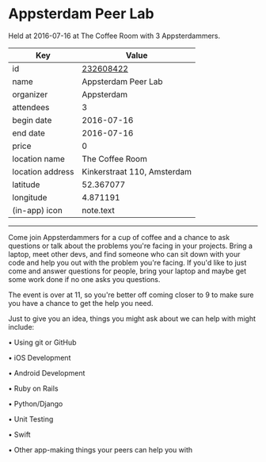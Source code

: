 # Appsterdam Peer Lab
Held at 2016-07-16 at The Coffee Room with 3 Appsterdammers.
        
|Key|Value
|---|---|
|id|[232608422](https://www.meetup.com/appsterdam/events/232608422/)|
|name|Appsterdam Peer Lab|
|organizer|Appsterdam|
|attendees|3|
|begin date|2016-07-16|
|end date|2016-07-16|
|price|0|
|location name|The Coffee Room|
|location address|Kinkerstraat 110, Amsterdam|
|latitude|52.367077|
|longitude|4.871191|
|(in-app) icon|note.text|

---

Come join Appsterdammers for a cup of coffee and a chance to ask questions or talk about the problems you're facing in your projects. Bring a laptop, meet other devs, and find someone who can sit down with your code and help you out with the problem you're facing. If you'd like to just come and answer questions for people, bring your laptop and maybe get some work done if no one asks you questions.

The event is over at 11, so you're better off coming closer to 9 to make sure you have a chance to get the help you need.

Just to give you an idea, things you might ask about we can help with might include:

• Using git or GitHub

• iOS Development

• Android Development

• Ruby on Rails

• Python/Django

• Unit Testing

• Swift

• Other app-making things your peers can help you with


